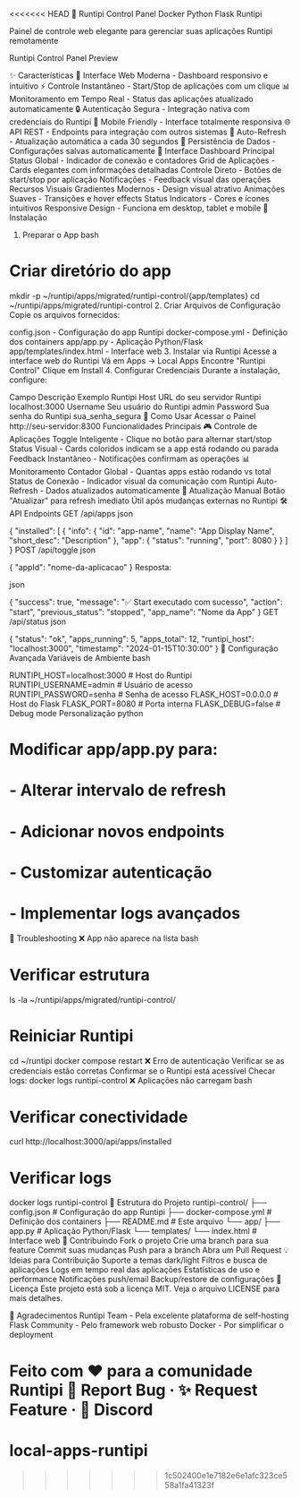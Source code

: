 <<<<<<< HEAD
🚀 Runtipi Control Panel
Docker
Python
Flask
Runtipi

Painel de controle web elegante para gerenciar suas aplicações Runtipi remotamente

Runtipi Control Panel Preview

✨ Características
🎯 Interface Web Moderna - Dashboard responsivo e intuitivo
⚡ Controle Instantâneo - Start/Stop de aplicações com um clique
📊 Monitoramento em Tempo Real - Status das aplicações atualizado automaticamente
🔒 Autenticação Segura - Integração nativa com credenciais do Runtipi
📱 Mobile Friendly - Interface totalmente responsiva
🌐 API REST - Endpoints para integração com outros sistemas
🔄 Auto-Refresh - Atualização automática a cada 30 segundos
💾 Persistência de Dados - Configurações salvas automaticamente
🎨 Interface
Dashboard Principal
Status Global - Indicador de conexão e contadores
Grid de Aplicações - Cards elegantes com informações detalhadas
Controle Direto - Botões de start/stop por aplicação
Notificações - Feedback visual das operações
Recursos Visuais
Gradientes Modernos - Design visual atrativo
Animações Suaves - Transições e hover effects
Status Indicators - Cores e ícones intuitivos
Responsive Design - Funciona em desktop, tablet e mobile
🚀 Instalação
1. Preparar o App
bash



# Criar diretório do app
mkdir -p ~/runtipi/apps/migrated/runtipi-control/{app/templates}
cd ~/runtipi/apps/migrated/runtipi-control
2. Criar Arquivos de Configuração
Copie os arquivos fornecidos:

config.json - Configuração do app Runtipi
docker-compose.yml - Definição dos containers
app/app.py - Aplicação Python/Flask
app/templates/index.html - Interface web
3. Instalar via Runtipi
Acesse a interface web do Runtipi
Vá em Apps → Local Apps
Encontre "Runtipi Control"
Clique em Install
4. Configurar Credenciais
Durante a instalação, configure:

Campo	Descrição	Exemplo
Runtipi Host	URL do seu servidor Runtipi	localhost:3000
Username	Seu usuário do Runtipi	admin
Password	Sua senha do Runtipi	sua_senha_segura
🎯 Como Usar
Acessar o Painel
http://seu-servidor:8300
Funcionalidades Principais
🎮 Controle de Aplicações
Toggle Inteligente - Clique no botão para alternar start/stop
Status Visual - Cards coloridos indicam se a app está rodando ou parada
Feedback Instantâneo - Notificações confirmam as operações
📊 Monitoramento
Contador Global - Quantas apps estão rodando vs total
Status de Conexão - Indicador visual da comunicação com Runtipi
Auto-Refresh - Dados atualizados automaticamente
🔄 Atualização Manual
Botão "Atualizar" para refresh imediato
Útil após mudanças externas no Runtipi
🛠️ API Endpoints
GET /api/apps
json



{
  "installed": [
    {
      "info": {
        "id": "app-name",
        "name": "App Display Name",
        "short_desc": "Description"
      },
      "app": {
        "status": "running",
        "port": 8080
      }
    }
  ]
}
POST /api/toggle
json



{
  "appId": "nome-da-aplicacao"
}
Resposta:

json



{
  "success": true,
  "message": "✅ Start executado com sucesso",
  "action": "start",
  "previous_status": "stopped",
  "app_name": "Nome da App"
}
GET /api/status
json



{
  "status": "ok",
  "apps_running": 5,
  "apps_total": 12,
  "runtipi_host": "localhost:3000",
  "timestamp": "2024-01-15T10:30:00"
}
🔧 Configuração Avançada
Variáveis de Ambiente
bash



RUNTIPI_HOST=localhost:3000          # Host do Runtipi
RUNTIPI_USERNAME=admin               # Usuário de acesso
RUNTIPI_PASSWORD=senha               # Senha de acesso
FLASK_HOST=0.0.0.0                  # Host do Flask
FLASK_PORT=8080                     # Porta interna
FLASK_DEBUG=false                   # Debug mode
Personalização
python



# Modificar app/app.py para:
# - Alterar intervalo de refresh
# - Adicionar novos endpoints
# - Customizar autenticação
# - Implementar logs avançados
🐛 Troubleshooting
❌ App não aparece na lista
bash



# Verificar estrutura
ls -la ~/runtipi/apps/migrated/runtipi-control/

# Reiniciar Runtipi
cd ~/runtipi
docker compose restart
❌ Erro de autenticação
Verificar se as credenciais estão corretas
Confirmar se o Runtipi está acessível
Checar logs: docker logs runtipi-control
❌ Aplicações não carregam
bash



# Verificar conectividade
curl http://localhost:3000/api/apps/installed

# Verificar logs
docker logs runtipi-control
📁 Estrutura do Projeto
runtipi-control/ ├── config.json # Configuração do app Runtipi ├── docker-compose.yml # Definição dos containers ├── README.md # Este arquivo └── app/ ├── app.py # Aplicação Python/Flask └── templates/ └── index.html # Interface web
🤝 Contribuindo
Fork o projeto
Crie uma branch para sua feature
Commit suas mudanças
Push para a branch
Abra um Pull Request
💡 Ideias para Contribuição
 Suporte a temas dark/light
 Filtros e busca de aplicações
 Logs em tempo real das aplicações
 Estatísticas de uso e performance
 Notificações push/email
 Backup/restore de configurações
📄 Licença
Este projeto está sob a licença MIT. Veja o arquivo LICENSE para mais detalhes.

🙏 Agradecimentos
Runtipi Team - Pela excelente plataforma de self-hosting
Flask Community - Pelo framework web robusto
Docker - Por simplificar o deployment

Feito com ❤️ para a comunidade Runtipi
🐛 Report Bug · ✨ Request Feature · 💬 Discord
=======
# local-apps-runtipi
>>>>>>> 1c502400e1e7182e6e1afc323ce558a1fa41323f

